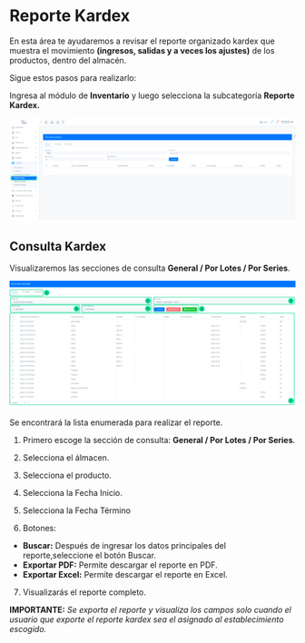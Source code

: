 # Reporte Kardex
En esta área te ayudaremos a revisar el reporte organizado kardex que muestra el movimiento **(ingresos, salidas y a veces los ajustes)** de los productos, dentro del almacén.

Sigue estos pasos para realizarlo:

Ingresa al módulo de **Inventario** y luego selecciona la subcategoría **Reporte Kardex.**

![Alt text](img/Reporte_kardex_01.jpg)

## Consulta Kardex

Visualizaremos las secciones de consulta **General / Por Lotes / Por Series**.

![Alt text](img/Reporte_kardex_02.jpg)

Se encontrará la lista enumerada para realizar el reporte.

1. Primero escoge la sección de consulta: **General / Por Lotes / Por Series**.

2. Selecciona el álmacen.

3. Selecciona el producto.

4. Selecciona la Fecha Inicio.

5. Selecciona la Fecha Término
6. Botones:

* **Buscar:** Después de ingresar los datos principales del reporte,seleccione el botón Buscar.
* **Exportar PDF:** Permite descargar el reporte en PDF.
* **Exportar Excel:** Permite descargar el reporte en Excel.
7. Visualizarás el reporte completo.

**IMPORTANTE:** 
_Se exporta el reporte y visualiza los campos solo cuando el usuario que exporte el reporte kardex sea el asignado al establecimiento escogido._
